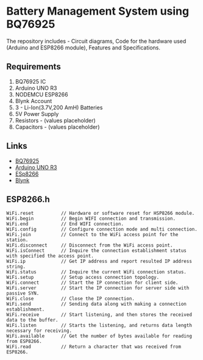 # Battery Management System using BQ76925
The repository includes - Circuit diagrams, Code for the hardware used (Arduino and ESP8266 module), Features and Specifications.

## Requirements
1. BQ76925 IC
2. Arduino UNO R3
3. NODEMCU ESP8266
4. Blynk Account
5. 3 - Li-Ion(3.7V,200 AmH) Batteries
6. 5V Power Supply
7. Resistors -  (values placeholder)
8. Capacitors - (values placeholder)

## Links
- [BQ76925](https://www.ti.com/product/BQ76925)
- [Arduino UNO R3](https://docs.arduino.cc/hardware/uno-rev3)
- [ESp8266](https://www.make-it.ca/nodemcu-details-specifications/)
- [Blynk](https://blynk.io/)

## ESP8266.h
```
WiFi.reset			// Hardware or software reset for HSP8266 module.
WiFi.begin			// Begin WIFI connection and transmission.
WiFi.end			// End WIFI connection.
WiFi.config			// Configure connection mode and multi connection.
WiFi.join			// Connect to the WiFi access point for the station.
WiFi.disconnect		// Disconnect from the WiFi access point.
WiFi.isConnect		// Inquire the connection establishment status with specified the access point.
WiFi.ip				// Get IP address and report resulted IP address string.
WiFi.status			// Inquire the current WiFi connection status.
WiFi.setup			// Setup access connection topology.
WiFi.connect		// Start the IP connection for client side.
WiFi.server			// Start the IP connection for server side with passive SYN.
WiFi.close			// Close the IP connection.
WiFi.send			// Sending data along with making a connection establishment.
WiFi.receive		// Start listening, and then stores the received data to the buffer.
WiFi.listen			// Starts the listening, and returns data length necessary for receiving.
WiFi.available		// Get the number of bytes available for reading from ESP8266. 
WiFi.read			// Return a character that was received from ESP8266.
```
